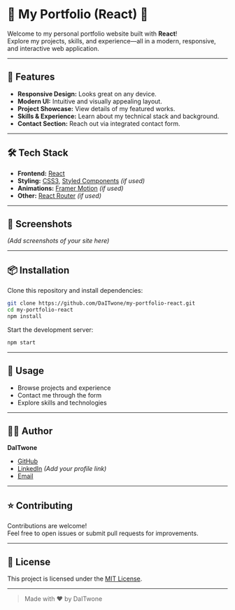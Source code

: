 # 🌟 My Portfolio (React) 🌟

Welcome to my personal portfolio website built with **React**!  
Explore my projects, skills, and experience—all in a modern, responsive, and interactive web application.

---

## 🚀 Features

- **Responsive Design:** Looks great on any device.
- **Modern UI:** Intuitive and visually appealing layout.
- **Project Showcase:** View details of my featured works.
- **Skills & Experience:** Learn about my technical stack and background.
- **Contact Section:** Reach out via integrated contact form.

---

## 🛠️ Tech Stack

- **Frontend:** [React](https://react.dev/)
- **Styling:** [CSS3](https://developer.mozilla.org/en-US/docs/Web/CSS), [Styled Components](https://styled-components.com/) *(if used)*
- **Animations:** [Framer Motion](https://www.framer.com/motion/) *(if used)*
- **Other:** [React Router](https://reactrouter.com/) *(if used)*

---

## 📸 Screenshots

*(Add screenshots of your site here)*

---

## 📦 Installation

Clone this repository and install dependencies:

```bash
git clone https://github.com/DaITwone/my-portfolio-react.git
cd my-portfolio-react
npm install
```

Start the development server:

```bash
npm start
```

---

## 📝 Usage

- Browse projects and experience
- Contact me through the form
- Explore skills and technologies

---

## 🧑‍💻 Author

**DaITwone**  
- [GitHub](https://github.com/DaITwone)
- [LinkedIn](#) *(Add your profile link)*
- [Email](mailto:your.email@example.com)

---

## ⭐️ Contributing

Contributions are welcome!  
Feel free to open issues or submit pull requests for improvements.

---

## 📄 License

This project is licensed under the [MIT License](LICENSE).

---

> Made with ❤️ by DaITwone
